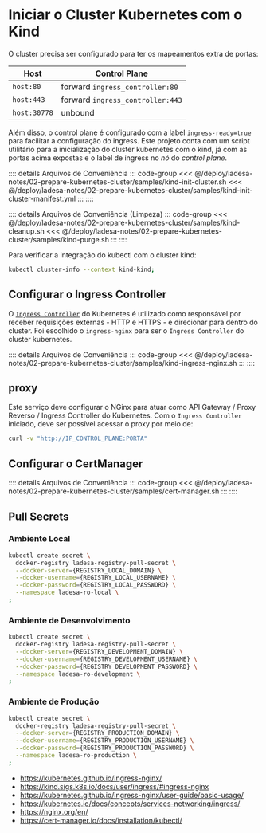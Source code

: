 # Iniciar o Cluster Kubernetes com o Kind

O cluster precisa ser configurado para ter os mapeamentos extra de portas:

| Host         | Control Plane                    |
| ------------ | -------------------------------- |
| `host:80`    | forward `ingress_controller:80`  |
| `host:443`   | forward `ingress_controller:443` |
| `host:30778` | unbound                          |

Além disso, o control plane é configurado com a label `ingress-ready=true` para facilitar a configuração do ingress. Este projeto conta com um script utilitário para a inicialização do cluster kubernetes com o kind, já com as portas acima expostas e o label de ingress no _nó_ do _control plane_.

:::: details Arquivos de Conveniência
::: code-group
<<< @/deploy/ladesa-notes/02-prepare-kubernetes-cluster/samples/kind-init-cluster.sh
<<< @/deploy/ladesa-notes/02-prepare-kubernetes-cluster/samples/kind-init-cluster-manifest.yml
:::
::::

:::: details Arquivos de Conveniência (Limpeza)
::: code-group
<<< @/deploy/ladesa-notes/02-prepare-kubernetes-cluster/samples/kind-cleanup.sh
<<< @/deploy/ladesa-notes/02-prepare-kubernetes-cluster/samples/kind-purge.sh
:::
::::

Para verificar a integração do kubectl com o cluster kind:

```sh
kubectl cluster-info --context kind-kind;
```

## Configurar o Ingress Controller

O [`Ingress Controller`][docs-k8s-ingress-controller] do Kubernetes é utilizado como responsável por receber requisições externas - HTTP e HTTPS - e direcionar para dentro do cluster. Foi escolhido o `ingress-nginx` para ser o `Ingress Controller` do cluster kubernetes.

:::: details Arquivos de Conveniência
::: code-group
<<< @/deploy/ladesa-notes/02-prepare-kubernetes-cluster/samples/kind-ingress-nginx.sh
:::
::::

## proxy

Este serviço deve configurar o NGinx para atuar como API Gateway / Proxy Reverso / Ingress Controller do Kubernetes. Com o `Ingress Controller` iniciado, deve ser possível acessar o proxy por meio de:

```sh
curl -v "http://IP_CONTROL_PLANE:PORTA"
```

## Configurar o CertManager

:::: details Arquivos de Conveniência
::: code-group
<<< @/deploy/ladesa-notes/02-prepare-kubernetes-cluster/samples/cert-manager.sh
:::
::::

## Pull Secrets

### Ambiente Local

```sh
kubectl create secret \
  docker-registry ladesa-registry-pull-secret \
  --docker-server={REGISTRY_LOCAL_DOMAIN} \
  --docker-username={REGISTRY_LOCAL_USERNAME} \
  --docker-password={REGISTRY_LOCAL_PASSWORD} \
  --namespace ladesa-ro-local \
;
```

### Ambiente de Desenvolvimento

```sh
kubectl create secret \
  docker-registry ladesa-registry-pull-secret \
  --docker-server={REGISTRY_DEVELOPMENT_DOMAIN} \
  --docker-username={REGISTRY_DEVELOPMENT_USERNAME} \
  --docker-password={REGISTRY_DEVELOPMENT_PASSWORD} \
  --namespace ladesa-ro-development \
;
```

### Ambiente de Produção

```sh
kubectl create secret \
  docker-registry ladesa-registry-pull-secret \
  --docker-server={REGISTRY_PRODUCTION_DOMAIN} \
  --docker-username={REGISTRY_PRODUCTION_USERNAME} \
  --docker-password={REGISTRY_PRODUCTION_PASSWORD} \
  --namespace ladesa-ro-production \
;
```

- <https://kubernetes.github.io/ingress-nginx/>
- <https://kind.sigs.k8s.io/docs/user/ingress/#ingress-nginx>
- <https://kubernetes.github.io/ingress-nginx/user-guide/basic-usage/>
- <https://kubernetes.io/docs/concepts/services-networking/ingress/>
- <https://nginx.org/en/>
- <https://cert-manager.io/docs/installation/kubectl/>

<!-- Links -->
<!-- Links / Docs -->

[docs-k8s-ingress-controller]: https://kubernetes.io/docs/concepts/services-networking/ingress-controllers/
